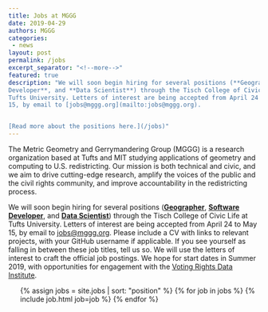 ```yaml
---
title: Jobs at MGGG
date: 2019-04-29
authors: MGGG
categories:
 - news
layout: post
permalink: /jobs
excerpt_separator: "<!--more-->"
featured: true
description: "We will soon begin hiring for several positions (**Geographer**, **Software
Developer**, and **Data Scientist**) through the Tisch College of Civic Life at
Tufts University. Letters of interest are being accepted from April 24 to May
15, by email to [jobs@mggg.org](mailto:jobs@mggg.org).


[Read more about the positions here.](/jobs)"
---
```


The Metric Geometry and Gerrymandering Group (MGGG) is a research organization
based at Tufts and MIT studying applications of geometry and computing to U.S.
redistricting. Our mission is both technical and civic, and we aim to drive
cutting-edge research, amplify the voices of the public and the civil rights
community, and improve accountability in the redistricting process.

We will soon begin hiring for several positions (**[Geographer](#geographer)**,
**[Software Developer](#software-developer)**, and
**[Data Scientist](#data-scientist)**) through the Tisch College of Civic Life
at Tufts University. Letters of interest are being accepted from April 24 to May
15, by email to [jobs@mggg.org](mailto:jobs@mggg.org). Please include a CV with
links to relevant projects, with your GitHub username if applicable. If you see
yourself as falling in between these job titles, tell us so. We will use the
letters of interest to craft the official job postings. We hope for start dates
in Summer 2019, with opportunities for engagement with the
[Voting Rights Data Institute](http://gerrydata.org).

<ul class="card-list">
{% assign jobs = site.jobs | sort: "position" %}
{% for job in jobs %}
    {% include job.html job=job %}
{% endfor %}
</ul>
